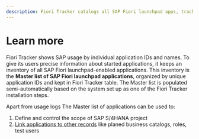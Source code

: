 ```yaml
---
description: Fiori Tracker catalogs all SAP Fiori launchpad apps, tracking usage by unique app ID for accurate insights.
---
```

# Learn more

Fiori Tracker shows SAP usage by individual application IDs and names. To give its users precise information about started applications, it keeps an inventory of all SAP Fiori launchpad-enabled applications. This inventory is the **Master list of SAP Fiori launchpad applications**, organized by unique application IDs and kept in Fiori Tracker table. The Master list is populated semi-automatically based on the system set up as one of the Fiori Tracker installation steps.

Apart from usage logs The Master list of applications can be used to:

1. Define and control the scope of SAP S/4HANA project
2. [Link applications to other records](../tracked.md) like planed business catalogs, roles, test users







